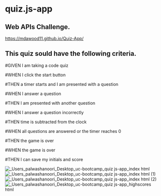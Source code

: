 # quiz.js-app

## Web APIs Challenge.

https://mdawood11.github.io/Quiz-App/


## This quiz sould have the following criteria.

#GIVEN I am taking a code quiz

#WHEN I click the start button

#THEN a timer starts and I am presented with a question

#WHEN I answer a question

#THEN I am presented with another question

#WHEN I answer a question incorrectly

#THEN time is subtracted from the clock

#WHEN all questions are answered or the timer reaches 0

#THEN the game is over

#WHEN the game is over

#THEN I can save my initials and score


![_Users_palwashanoori_Desktop_uc-bootcamp_quiz js-app_index html](https://user-images.githubusercontent.com/111917750/215354522-a5ce0b41-761b-46c2-ac50-a57bbaa74958.png)
![_Users_palwashanoori_Desktop_uc-bootcamp_quiz js-app_index html (1)](https://user-images.githubusercontent.com/111917750/215354531-baf59fa9-16cb-4640-a3e0-7a79c72ad031.png)
![_Users_palwashanoori_Desktop_uc-bootcamp_quiz js-app_index html (2)](https://user-images.githubusercontent.com/111917750/215354541-59a9fe45-6e16-4ad8-aedb-173bf1eabcfd.png)
![_Users_palwashanoori_Desktop_uc-bootcamp_quiz js-app_highscores html](https://user-images.githubusercontent.com/111917750/215354547-a44dc1fa-d7e7-4922-a49e-a7854405e793.png)
